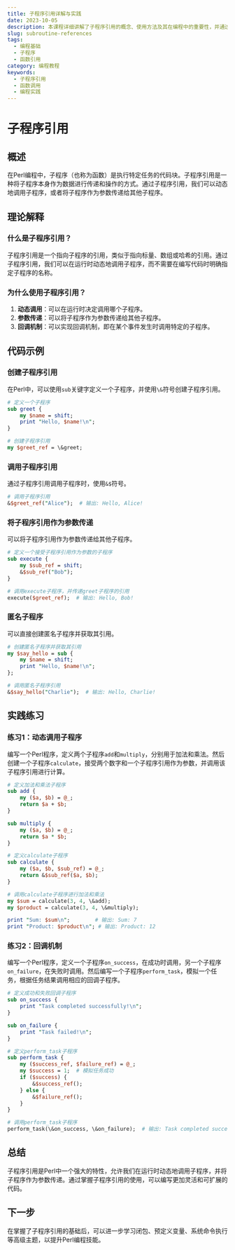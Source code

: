```yaml
---
title: 子程序引用详解与实践
date: 2023-10-05
description: 本课程详细讲解了子程序引用的概念、使用方法及其在编程中的重要性，并通过实例演示如何有效地引用子程序。
slug: subroutine-references
tags:
  - 编程基础
  - 子程序
  - 函数引用
category: 编程教程
keywords:
  - 子程序引用
  - 函数调用
  - 编程实践
---
```


# 子程序引用

## 概述

在Perl编程中，子程序（也称为函数）是执行特定任务的代码块。子程序引用是一种将子程序本身作为数据进行传递和操作的方式。通过子程序引用，我们可以动态地调用子程序，或者将子程序作为参数传递给其他子程序。

## 理论解释

### 什么是子程序引用？

子程序引用是一个指向子程序的引用，类似于指向标量、数组或哈希的引用。通过子程序引用，我们可以在运行时动态地调用子程序，而不需要在编写代码时明确指定子程序的名称。

### 为什么使用子程序引用？

1. **动态调用**：可以在运行时决定调用哪个子程序。
2. **参数传递**：可以将子程序作为参数传递给其他子程序。
3. **回调机制**：可以实现回调机制，即在某个事件发生时调用特定的子程序。

## 代码示例

### 创建子程序引用

在Perl中，可以使用`sub`关键字定义一个子程序，并使用`\&`符号创建子程序引用。

```perl
# 定义一个子程序
sub greet {
    my $name = shift;
    print "Hello, $name!\n";
}

# 创建子程序引用
my $greet_ref = \&greet;
```

### 调用子程序引用

通过子程序引用调用子程序时，使用`&$`符号。

```perl
# 调用子程序引用
&$greet_ref("Alice");  # 输出: Hello, Alice!
```

### 将子程序引用作为参数传递

可以将子程序引用作为参数传递给其他子程序。

```perl
# 定义一个接受子程序引用作为参数的子程序
sub execute {
    my $sub_ref = shift;
    &$sub_ref("Bob");
}

# 调用execute子程序，并传递greet子程序的引用
execute($greet_ref);  # 输出: Hello, Bob!
```

### 匿名子程序

可以直接创建匿名子程序并获取其引用。

```perl
# 创建匿名子程序并获取其引用
my $say_hello = sub {
    my $name = shift;
    print "Hello, $name!\n";
};

# 调用匿名子程序引用
&$say_hello("Charlie");  # 输出: Hello, Charlie!
```

## 实践练习

### 练习1：动态调用子程序

编写一个Perl程序，定义两个子程序`add`和`multiply`，分别用于加法和乘法。然后创建一个子程序`calculate`，接受两个数字和一个子程序引用作为参数，并调用该子程序引用进行计算。

```perl
# 定义加法和乘法子程序
sub add {
    my ($a, $b) = @_;
    return $a + $b;
}

sub multiply {
    my ($a, $b) = @_;
    return $a * $b;
}

# 定义calculate子程序
sub calculate {
    my ($a, $b, $sub_ref) = @_;
    return &$sub_ref($a, $b);
}

# 调用calculate子程序进行加法和乘法
my $sum = calculate(3, 4, \&add);
my $product = calculate(3, 4, \&multiply);

print "Sum: $sum\n";        # 输出: Sum: 7
print "Product: $product\n"; # 输出: Product: 12
```

### 练习2：回调机制

编写一个Perl程序，定义一个子程序`on_success`，在成功时调用，另一个子程序`on_failure`，在失败时调用。然后编写一个子程序`perform_task`，模拟一个任务，根据任务结果调用相应的回调子程序。

```perl
# 定义成功和失败回调子程序
sub on_success {
    print "Task completed successfully!\n";
}

sub on_failure {
    print "Task failed!\n";
}

# 定义perform_task子程序
sub perform_task {
    my ($success_ref, $failure_ref) = @_;
    my $success = 1;  # 模拟任务成功
    if ($success) {
        &$success_ref();
    } else {
        &$failure_ref();
    }
}

# 调用perform_task子程序
perform_task(\&on_success, \&on_failure);  # 输出: Task completed successfully!
```

## 总结

子程序引用是Perl中一个强大的特性，允许我们在运行时动态地调用子程序，并将子程序作为参数传递。通过掌握子程序引用的使用，可以编写更加灵活和可扩展的代码。

## 下一步

在掌握了子程序引用的基础后，可以进一步学习闭包、预定义变量、系统命令执行等高级主题，以提升Perl编程技能。